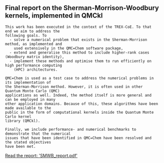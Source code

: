 ## Final report on the Sherman-Morrison-Woodbury kernels, implemented in QMCkl

    This work has been executed in the context of the TREX-CoE. To that end we aim to address the
    following goals. To
      - solve a numerical problem that exists in the Sherman-Morrison method, as implemented and
        used extensively in the QMC=Chem software package,
      - extend and generalise this method to include higher-rank cases (Woodbury matrix identity),
      - implement these methods and optimise them to run efficiently on high performance computing
        (HPC) architectures.

    QMC=Chem is used as a test case to address the numerical problems in its implementation of
    the Sherman-Morrison method. However, it is often used in other Quantum Monte Carlo (QMC)
    applications as well. Indeed, the method itself is more general and can be employed in many
    other application domains. Because of this, these algorithms have been made available to the
    public in the form of computational kernels inside the Quantum Monte Carlo kernel
    library (QMCkl).
          
    Finally, we include performance- and numerical benchmarks to demonstrate that the numerical
    issues that have been identified in QMC=Chem have been resolved and the stated objectives
    have been met.
    
 [Read the report: 'SMWB_report.pdf'](SMWB_report.pdf)
